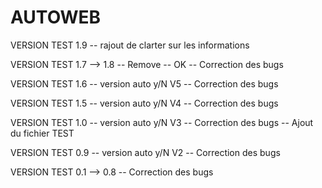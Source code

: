 # AUTOWEB
VERSION TEST 1.9
-- rajout de clarter sur les informations


VERSION TEST 1.7 --> 1.8
-- Remove -- OK
-- Correction des bugs

VERSION TEST 1.6
-- version auto y/N V5 
-- Correction des bugs


VERSION TEST 1.5
-- version auto y/N V4 
-- Correction des bugs


VERSION TEST 1.0
-- version auto y/N V3
-- Correction des bugs
-- Ajout du fichier TEST


VERSION TEST 0.9
-- version auto y/N V2 
-- Correction des bugs

VERSION TEST 0.1 --> 0.8
-- Correction des bugs
